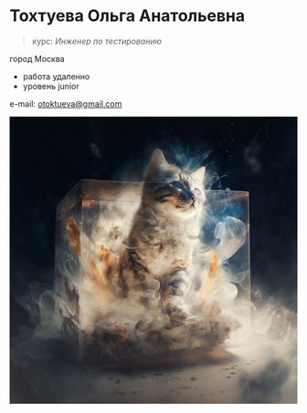 # Тохтуева Ольга Анатольевна
> курс: *Инженер по тестированию*

город Москва  

* работа удаленно
* уровень junior

e-mail: otoktueva@gmail.com

![cat](cat.jpg)
